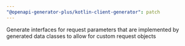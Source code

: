 ```yaml
---
"@openapi-generator-plus/kotlin-client-generator": patch
---
```


Generate interfaces for request parameters that are implemented by generated data classes to allow for custom request objects
